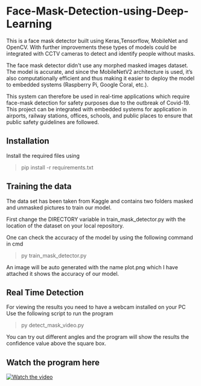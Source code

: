 # Face-Mask-Detection-using-Deep-Learning
This is a face mask detector built using Keras,Tensorflow, MobileNet and OpenCV.
With further improvements these types of models could be integrated with CCTV cameras to detect and identify people without masks.

The face mask detector didn't use any morphed masked images dataset. The model is accurate, and since the MobileNetV2 architecture is used, it’s also computationally efficient and thus making it easier to deploy the model to embedded systems (Raspberry Pi, Google Coral, etc.).

This system can therefore be used in real-time applications which require face-mask detection for safety purposes due to the outbreak of Covid-19. This project can be integrated with embedded systems for application in airports, railway stations, offices, schools, and public places to ensure that public safety guidelines are followed.


## Installation
Install the required files using 
>pip install -r requirements.txt 
## Training the data
The data set has been taken from Kaggle and contains two folders masked and unmasked pictures to train our model.

First change the DIRECTORY variable in train_mask_detector.py with the location of the dataset on your local repository.

One can check the accuracy of the model by using the following command in cmd
> py train_mask_detector.py

An image will be auto generated with the name plot.png which I have attached it shows the accuracy of our model.
## Real Time Detection
For viewing the results you need to have a webcam installed on your PC
Use the following script to run the program
> py detect_mask_video.py

You can try out different angles and the program will show the results the confidence value above the square box.

## Watch the program here
[![Watch the video](https://img.youtube.com/vi/4Nx7SljkJFk/maxresdefault.jpg)](https://youtu.be/4Nx7SljkJFk)
